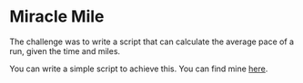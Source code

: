 # Miracle Mile

The challenge was to write a script that can calculate the average pace of a run, given the time and miles.

You can write a simple script to achieve this. You can find mine [here](sol.py).
